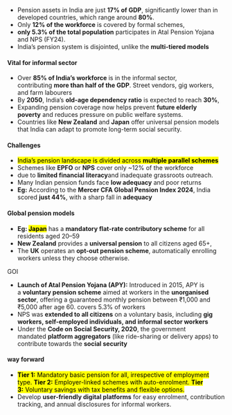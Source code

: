 - Pension assets in India are just **17% of GDP**, significantly lower than in developed countries, which range around **80%**.
- Only **12% of the workforce** is covered by formal schemes,
- **only 5.3% of the total population** participates in Atal Pension Yojana and NPS (FY24).
- India’s pension system is disjointed, unlike the **multi-tiered models**

#### Vital for informal sector
- Over **85% of India’s workforce** is in the informal sector, contributing **more than half of the GDP**. Street vendors, gig workers, and farm labourers
- By **2050**, India’s **old-age dependency ratio** is expected to reach **30%**,
- Expanding pension coverage now helps prevent **future elderly poverty** and reduces pressure on public welfare systems.
- Countries like **New Zealand** and **Japan** offer universal pension models that India can adapt to promote long-term social security.

#### Challenges
- <mark class="hltr-boom-bam">India’s pension landscape is divided across **multiple parallel schemes**</mark>
- Schemes like **EPFO** or **NPS** cover only ~12% of the workforce
- due to **limited financial literacy**and inadequate grassroots outreach.
- Many Indian pension funds face **low adequacy** and poor returns
- **Eg:** According to the **Mercer CFA Global Pension Index 2024**, India scored **just 44%**, with a sharp fall in **adequacy**

#### Global pension models
- **Eg: <mark class="hltr-green">Japan** has a **mandatory flat-rate contributory scheme**</mark> for all residents aged 20–59
- **New Zealand** provides a **universal pension** to all citizens aged 65+,
- The **UK** operates an **opt-out pension scheme**, automatically enrolling workers unless they choose otherwise.

GOI
- **Launch of Atal Pension Yojana (APY):** Introduced in 2015, APY is a **voluntary pension scheme** aimed at workers in the **unorganised sector**, offering a guaranteed monthly pension between ₹1,000 and ₹5,000 after age 60. covers 5.3% of workers
- NPS was **extended to all citizens** on a voluntary basis, including **gig workers, self-employed individuals, and informal sector workers**
- Under the **Code on Social Security, 2020**, the government mandated **platform aggregators** (like ride-sharing or delivery apps) to contribute towards the **social security**

#### way forward
- <mark class="hltr-green">**Tier 1:** Mandatory basic pension for all, irrespective of employment type. **Tier 2:** Employer-linked schemes with auto-enrolment. **Tier 3:** Voluntary savings with tax benefits and flexible options.</mark>
- Develop **user-friendly digital platforms** for easy enrolment, contribution tracking, and annual disclosures for informal workers.